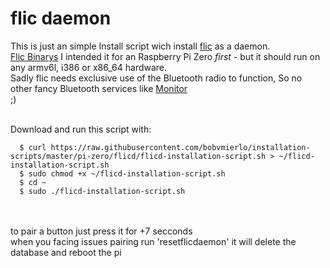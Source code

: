 # flic daemon
This is just an simple Install script wich install [flic](https://github.com/50ButtonsEach/fliclib-linux-hci) as a daemon.<br>
[Flic Binarys](https://github.com/50ButtonsEach/fliclib-linux-hci/tree/master/bin)
I intended it for an Raspberry Pi Zero *first* - but it should run on any armv6l, i386 or	x86_64 hardware. <br>
Sadly flic needs exclusive use of the Bluetooth radio to function, So no other fancy Bluetooth services like [Monitor](https://github.com/andrewjfreyer/monitor) <br>
;) 

 <br>
Download and run this script with:

``` 
  $ curl https://raw.githubusercontent.com/bobvmierlo/installation-scripts/master/pi-zero/flicd/flicd-installation-script.sh > ~/flicd-installation-script.sh
  $ sudo chmod +x ~/flicd-installation-script.sh
  $ cd ~
  $ sudo ./flicd-installation-script.sh
``` 
 <br>
 <br>
to pair a button just press it for +7 secconds <br>
when you facing issues pairing run 'resetflicdaemon' it will delete the database and reboot the pi <br>
